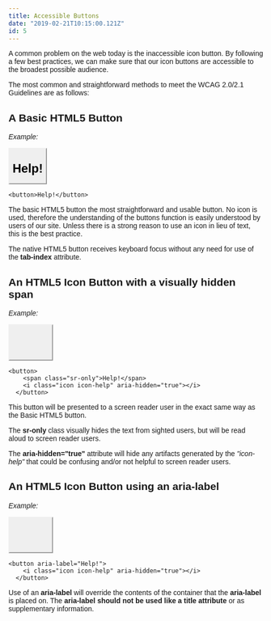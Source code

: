```yaml
---
title: Accessible Buttons
date: "2019-02-21T10:15:00.121Z"
id: 5
---
```


<style>
html, body {
	font-family: Helvetica, sans-serif;
}
main {
	padding: 1em;
}
.icon {
	display: block;
	width: 3em;
	height:2.6em;
	fill: currentColor;
}
.icon-help {
	background: url(https://jsbin-user-assets.s3.amazonaws.com/marcysutton/question.svg) no-repeat center center;
	background-size: contain;
}
button, .button {
	background-color: buttonface;
    border: 2px outset buttonface;
    box-sizing: border-box;
	display: inline-block;
	font-weight: bold;
	font-size: 24px;
	height: 3em;
	line-height: 3em;
    padding: 3px 6px 6px;
	vertical-align: middle;
	-webkit-appearance: button;
}
.sr-only { 
	border: 0;
	clip: rect(0 0 0 0);
	height: 1px;
	margin: -1px;
	overflow: hidden;
	padding: 0;
	position: absolute;
	width: 1px;
}
.language-text {
    color: white;
    background-color: #1E1E1E;
    padding: 1em;
    width: 100%;
    border-radius: 5px;
}

</style>

A common problem on the web today is the inaccessible icon button. By following a few best practices, we can make sure that our icon buttons are accessible to the broadest possible audience.

The most common and straightforward methods to meet the WCAG 2.0/2.1 Guidelines are as follows:

## A Basic HTML5 Button

*Example:*

<button>Help!</button>

```
<button>Help!</button>
```

The basic HTML5 button the most straightforward and usable button. No icon is used, therefore the understanding of the buttons function is easily understood by users of our site. Unless there is a strong reason to use an icon in lieu of text, this is the best practice.

The native HTML5 button receives keyboard focus without any need for use of the **tab-index** attribute.

## An HTML5 Icon Button with a visually hidden span

*Example:*
<p><button>
    <span class="sr-only">Help!</span>
    <i class="icon icon-help" aria-hidden="true"></i>
</button></p>

```
<button>
    <span class="sr-only">Help!</span>
    <i class="icon icon-help" aria-hidden="true"></i>
  </button>
```
This button will be presented to a screen reader user in the exact same way as the Basic HTML5 button.

The **sr-only** class visually hides the text from sighted users, but will be read aloud to screen reader users.

The **aria-hidden="true"** attribute will hide any artifacts generated by the *"icon-help"* that could be confusing and/or not helpful to screen reader users.  

## An HTML5 Icon Button using an aria-label

*Example:*
<p><button aria-label="Help!">
    <i class="icon icon-help" aria-hidden="true"></i>
</button></p>

```    
<button aria-label="Help!">
    <i class="icon icon-help" aria-hidden="true"></i>
  </button>
```

Use of an **aria-label** will override the contents of the container that the **aria-label** is placed on. The **aria-label should not be used like a title attribute** or as supplementary information. 